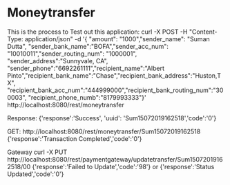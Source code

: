 # Moneytransfer

This is the process to Test out this application:
curl -X POST -H "Content-Type: application/json" -d '{ "amount": "1000","sender_name": "Suman Dutta", "sender_bank_name":"BOFA","sender_acc_num": "10010011","sender_routing_num": "1000001", "sender_address":"Sunnyvale, CA", "sender_phone":"6692261111","recipient_name":"Albert Pinto","recipient_bank_name":"Chase","recipient_bank_address":"Huston,TX", "recipient_bank_acc_num":"444999000","recipient_bank_routing_num":"300003", "recipient_phone_numb":"8179993333"}' 
http://localhost:8080/rest/moneytransfer

Response:
{'response':'Success', 'uuid': 'Sum15072019162518','code':'0'}


GET:
http://localhost:8080/rest/moneytransfer/Sum15072019162518
{'response':'Transaction Completed','code':'0'}

Gateway
curl -X PUT http://localhost:8080/rest/paymentgateway/updatetransfer/Sum15072019162518/00
{'response':'Failed to Update','code':'98'}
or
{'response':'Status Updated','code':'0'}
